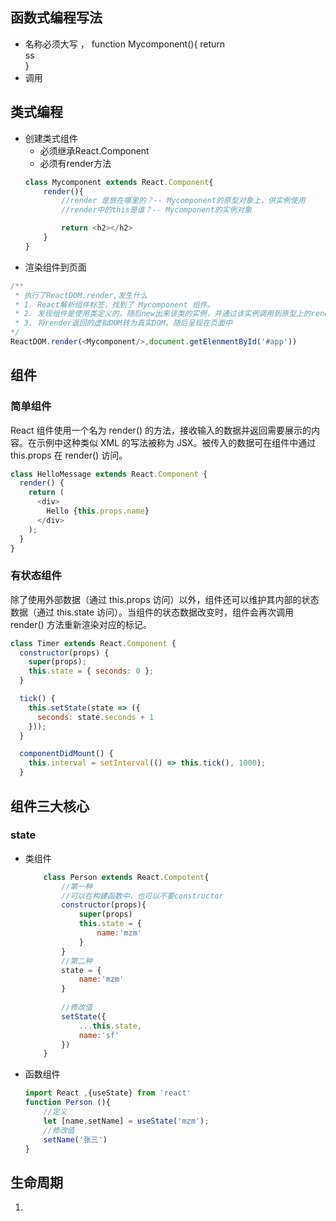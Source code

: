 ## 函数式编程写法
- 名称必须大写 ， function Mycomponent(){ return <div>ss</div>}
- 调用<Mycomponent />

## 类式编程
- 创建类式组件
    - 必须继承React.Component
    - 必须有render方法
    ```js
    class Mycomponent extends React.Component{
        render(){
            //render 是放在哪里的？-- Mycomponent的原型对象上，供实例使用
            //render中的this是谁？-- Mycomponent的实例对象

            return <h2></h2>
        }
    }
    ```
- 渲染组件到页面
```js
/**
 * 执行了ReactDOM.render,发生什么
 * 1. React解析组件标签，找到了 Mycomponent 组件。
 * 2. 发现组件是使用类定义的，随后new出来该类的实例，并通过该实例调用到原型上的render方法
 * 3. 将render返回的虚拟DOM转为真实DOM，随后呈现在页面中
*/
ReactDOM.render(<Mycomponent/>,document.getElenmentById('#app'))
```

## 组件
### 简单组件
React 组件使用一个名为 render() 的方法，接收输入的数据并返回需要展示的内容。在示例中这种类似 XML 的写法被称为 JSX。被传入的数据可在组件中通过 this.props 在 render() 访问。
```js
class HelloMessage extends React.Component {
  render() {
    return (
      <div>
        Hello {this.props.name}
      </div>
    );
  }
}
```
### 有状态组件
除了使用外部数据（通过 this.props 访问）以外，组件还可以维护其内部的状态数据（通过 this.state 访问）。当组件的状态数据改变时，组件会再次调用 render() 方法重新渲染对应的标记。
```js
class Timer extends React.Component {
  constructor(props) {
    super(props);
    this.state = { seconds: 0 };
  }

  tick() {
    this.setState(state => ({
      seconds: state.seconds + 1
    }));
  }

  componentDidMount() {
    this.interval = setInterval(() => this.tick(), 1000);
  }
```

## 组件三大核心
### state
- 类组件
    ```js
        class Person extends React.Compotent{
            //第一种
            //可以在构建函数中，也可以不要constructor
            constructor(props){
                super(props)
                this.state = {
                    name:'mzm'
                }
            }
            //第二种
            state = {
                name:'mzm'
            }
        
            //修改值
            setState({
                ...this.state,
                name:'sf'
            })
        }
    ```
- 函数组件
    ```js
    import React ,{useState} from 'react'
    function Person (){
        //定义
        let [name,setName] = useState('mzm');
        //修改值
        setName('张三')
    }
    ```

## 生命周期
1. 